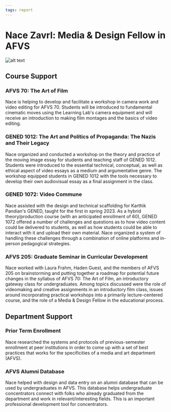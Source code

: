 ```yaml
---
tags: report
---
```


# Nace Zavrl: Media & Design Fellow in AFVS

![alt text](https://files.slack.com/files-pri/T0HTW3H0V-F03TUHS7KGT/untitled_02_124_copy.jpg?pub_secret=4c9c6d79f0)

## Course Support

### AFVS 70: The Art of Film
Nace is helping to develop and facilitate a workshop in camera work and video editing for AFVS 70. Students will be introduced to fundamental cinematic moves using the Learning Lab's camera equipment and will receive an introduction to making film montages and the basics of video editing. 

### GENED 1012: The Art and Politics of Propaganda: The Nazis and Their Legacy
Nace organized and conducted a workshop on the theory and practice of the moving image essay for students and teaching staff of GENED 1012. Students were introduced to the essential technical, conceptual, as well as ethical aspect of video essays as a medium and argumentative genre. The workshop equipped students in GENED 1012 with the tools necessary to develop their own audiovisual essay as a final assignment in the class.

### GENED 1072: Video Commune
Nace assisted with the design and technical scaffolding for Karthik Pandian's GENED, taught for the first in spring 2023. As a hybrid theory/production course (with an anticipated enrollment of 60), GENED 1072 offered a number of challenges and questions as to how video content could be delivered to students, as well as how students could be able to interact with it and upload their own material. Nace organized a system of handling these challenges through a combination of online platforms and in-person pedagogical strategies.

### AFVS 205: Graduate Seminar in Curricular Development
Nace worked with Laura Frahm, Haden Guest, and the members of AFVS 205 on brainstorming and putting together a roadmap for potential future changes in the syllabus of AFVS 70: The Art of Film, an introductory gateway class for undergraduates. Among topics discussed were the role of videomaking and creative assignments in an introductory film class, issues around incorporating practical workshops into a primarily lecture-centered course, and the role of a Media & Design Fellow in the educational process.

## Department Support

### Prior Term Enrollment

Nace researched the systems and protocols of previous-semester enrollment at peer institutions in order to come up with a set of best practices that works for the specificities of a media and art department (AFVS). 

### AFVS Alumni Database
Nace helped with design and data entry on an alumni database that can be used by undergraduates in AFVS. This database helps undergraduate concentrators connect with folks who already graduated from the department and work in relevant/interesting fields. This is an important professional development tool for concentrators. 